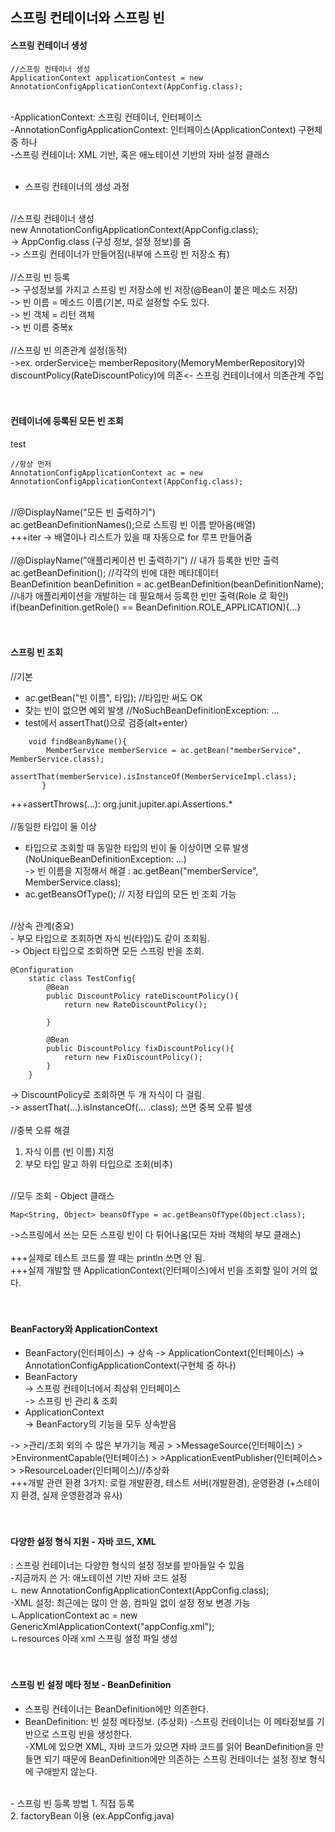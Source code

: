 ## 스프링 컨테이너와 스프링 빈

#### 스프링 컨테이너 생성

```
//스프링 컨테이너 생성
ApplicationContext applicationContest = new AnnotationConfigApplicationContext(AppConfig.class);
```
<br/>
-ApplicationContext: 스프링 컨테이너, 인터페이스 <br/>
-AnnotationConfigApplicationContext: 인터페이스(ApplicationContext) 구현체 중 하나 <br/>
-스프링 컨테이너: XML 기반, 혹은 애노테이션 기반의 자바 설정 클래스 <br/>
<br/>

- 스프링 컨테이너의 생성 과정 <br/>
 <br/>
//스프링 컨테이너 생성 <br/>
 new AnnotationConfigApplicationContext(AppConfig.class);  <br/>
-> AppConfig.class (구성 정보, 설정 정보)를 줌 <br/>
-> 스프링 컨테이너가 만들어짐(내부에 스프링 빈 저장소 有) <br/>
 <br/>
//스프링 빈 등록 <br/>
-> 구성정보를 가지고 스프링 빈 저장소에 빈 저장(@Bean이 붙은 메소드 저장) <br/>
-> 빈 이름 = 메소드 이름(기본, 따로 설정할 수도 있다. <br/>
-> 빈 객체 = 리턴 객체 <br/>
-> 빈 이름 중복x <br/>
 <br/>
//스프링 빈 의존관계 설정(동적) <br/>
->ex. orderService는 memberRepository(MemoryMemberRepository)와 discountPolicy(RateDiscountPolicy)에 의존<- 스프링 컨테이너에서 의존관계 주입 <br/>
 <br/>
 <br/>

#### 컨테이너에 등록된 모든 빈 조회

test <br/>

```
//항상 먼저 
AnnotationConfigApplicationContext ac = new AnnotationConfigApplicationContext(AppConfig.class);
```
 <br/>
//@DisplayName("모든 빈 출력하기") <br/>
ac.getBeanDefinitionNames();으로 스트링 빈 이름 받아옴(배열) <br/>
+++iter -> 배열이나 리스트가 있을 때 자동으로 for 루프 만들어줌 <br/>
 <br/>
//@DisplayName("애플리케이션 빈 출력하기") // 내가 등록한 빈만 출력 <br/>
ac.getBeanDefinition(); //각각의 빈에 대한 메타데이터 <br/>
BeanDefinition beanDefinition = ac.getBeanDefinition(beanDefinitionName); <br/>
//내가 애플리케이션을 개발하는 데 필요해서 등록한 빈만 출력(Role 로 확인) <br/>
if(beanDefinition.getRole() == BeanDefinition.ROLE_APPLICATION){...} <br/>
 <br/>
 <br/>

#### 스프링 빈 조회 

//기본 <br/>
- ac.getBean("빈 이름", 타입); //타입만 써도 OK <br/>
- 찾는 빈이 없으면 예외 발생 //NoSuchBeanDefinitionException: ... <br/>
- test에서 assertThat()으로 검증(alt+enter) <br/>

```
    void findBeanByName(){
        MemberService memberService = ac.getBean("memberService", MemberService.class);
        assertThat(memberService).isInstanceOf(MemberServiceImpl.class);
       }
```
+++assertThrows(...): org.junit.jupiter.api.Assertions.* <br/>
 <br/>
//동일한 타입이 둘 이상 <br/>
- 타입으로 조회할 때 동일한 타입의 빈이 둘 이상이면 오류 발생 (NoUniqueBeanDefinitionException: ...) <br/>
-> 빈 이름을 지정해서 해결 : ac.getBean("memberService", MemberService.class); <br/>
- ac.getBeansOfType(); // 지정 타입의 모든 빈 조회 가능 <br/>
<br/>
//상속 관계(중요) <br/>
- 부모 타입으로 조회하면 자식 빈(타입)도 같이 조회됨. <br/>
-> Object 타입으로 조회하면 모든 스프링 빈을 조회. <br/>

```
@Configuration
    static class TestConfig{
        @Bean
        public DiscountPolicy rateDiscountPolicy(){
            return new RateDiscountPolicy();

        }

        @Bean
        public DiscountPolicy fixDiscountPolicy(){
            return new FixDiscountPolicy();
        }
    }
```
-> DiscountPolicy로 조회하면 두 개 자식이 다 걸림. <br/>
-> assertThat(...).isInstanceOf(... .class); 쓰면 중복 오류 발생 <br/>
 <br/>
//중복 오류 해결 <br/>
1. 자식 이름 (빈 이름) 지정 <br/>
2. 부모 타입 말고 하위 타입으로 조회(비추) <br/>
 <br/>
//모두 조회 - Object 클래스 <br/>

```
Map<String, Object> beansOfType = ac.getBeansOfType(Object.class);
```

->스프링에서 쓰는 모든 스프링 빈이 다 튀어나옴(모든 자바 객체의 부모 클래스) <br/>
 <br/>
+++실제로 테스트 코드를 짤 때는 println 쓰면 안 됨. <br/>
+++실제 개발할 땐 ApplicationContext(인터페이스)에서 빈을 조회할 일이 거의 없다.  <br/>
 <br/>
  <br/>
#### BeanFactory와 ApplicationContext

- BeanFactory(인터페이스) -> 상속 -> ApplicationContext(인터페이스) -> AnnotationConfigApplicationContext(구현체 중 하나) <br/>
- BeanFactory <br/>
-> 스프링 컨테이너에서 최상위 인터페이스  <br/>
-> 스프링 빈 관리 & 조회 <br/>
- ApplicationContext <br/>
-> BeanFactory의 기능을 모두 상속받음 <br/>

-> >관리/조회 외의 수 많은 부가기능 제공
      >	>MessageSource(인터페이스)
      >	>EnvironmentCapable(인터페이스)
      >	>ApplicationEventPublisher(인터페이스>
      >	>ResourceLoader(인터페이스)//추상화
 <br/>
+++개발 관련 환경 3가지: 로컬 개발환경, 테스트 서버(개발환경), 운영환경 (+스테이지 환경, 실제 운영환경과 유사) <br/>
 <br/>
 <br/>
  
#### 다양한 설정 형식 지원 - 자바 코드, XML

: 스프링 컨테이너는 다양한 형식의 설정 정보를 받아들일 수 있음 <br/>
-지금까지 쓴 거: 애노테이션 기반 자바 코드 설정 <br/>
ㄴ new AnnotationConfigApplicationContext(AppConfig.class); <br/>
-XML 설정: 최근에는 많이 안 씀, 컴파일 없이 설정 정보 변경 가능 <br/>
ㄴApplicationContext ac = new GenericXmlApplicationContext("appConfig.xml"); <br/>
ㄴresources 아래 xml 스프링 설정 파일 생성 <br/>
 <br/>
  <br/>

#### 스프링 빈 설정 메타 정보 - BeanDefinition

- 스프링 컨테이너는 BeanDefinition에만 의존한다.
- BeanDefinition: 빈 설정 메타정보. (추상화)
-스프링 컨테이너는 이 메타정보를 기반으로 스프링 빈을 생성한다. <br/>
-XML에 있으면 XML, 자바 코드가 있으면 자바 코드를 읽어 BeanDefinition을 만들면 되기 때문에 BeanDefinition에만 의존하는 스프링 컨테이너는 설정 정보 형식에 구애받지 않는다. <br/> 
 <br/>
- 스프링 빈 등록 방법
1. 직접 등록 <br/>
2. factoryBean 이용 (ex.AppConfig.java) <br/>
 <br/>
  <br/>




